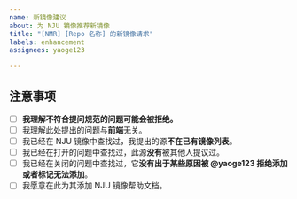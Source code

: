 ```yaml
---
name: 新镜像建议
about: 为 NJU 镜像推荐新镜像
title: "[NMR] [Repo 名称] 的新镜像请求"
labels: enhancement
assignees: yaoge123

---
```


## 注意事项
<!-- (请完成以下操作并在 `[ ]` 中添加 x 用于标记完成) -->
- [ ] **我理解不符合提问规范的问题可能会被拒绝。**
- [ ] 我理解此处提出的问题与**前端**无关。
- [ ] 我已经在 NJU 镜像中查找过，我提出的源**不在已有镜像列表**。
- [ ] 我已经在打开的问题中查找过，此源**没有**被其他人提议过。
- [ ] 我已经在关闭的问题中查找过，它**没有出于某些原因被 @yaoge123 拒绝添加或者标记无法添加**。
- [ ] 我愿意在此为其添加 NJU 镜像帮助文档。

<!-- 请根据需要取消注释以下部分 -->

<!-- 例如 https://mirrors.nju.edu.cn/git/binutils-gdb.git/
## Git 源代码

- [ ] url_here：添加有关此 repo 的一些信息。
- [ ] 关于此 repo 的帮助文档
```md
请使用 markdown 在这里填写
```
-->

<!-- 例如 https://mirrors.nju.edu.cn/github-release/
## Github 版本

- [ ] **我确认知悉**：我知道 NJU 镜像只能添加**最新发布产物**，不包含源代码（.tar.gz 或 .zip）的最新版本，无法镜像标签标记的版本。
- [ ] url_here：添加有关此 repo 的一些信息。
- [ ] 关于此 repo 的帮助文档
```md
请使用 markdown 在这里填写
```
-->

<!-- 其他
## 普通仓库

- [ ] url_here：添加有关此仓库的一些信息。
- [ ] 关于此 repo 的帮助文档
```md
请使用 markdown 在这里填写
```
-->
